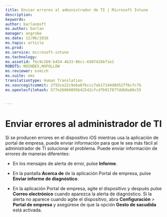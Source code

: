 ```yaml
---
title: Enviar errores al administrador de TI | Microsoft Intune
description: 
keywords: 
author: barlanmsft
ms.author: barlan
manager: angrobe
ms.date: 12/06/2016
ms.topic: article
ms.prod: 
ms.service: microsoft-intune
ms.technology: 
ms.assetid: fbc9c2b9-b454-4b33-86cc-650742bbf1e1
ROBOTS: NOINDEX,NOFOLLOW
ms.reviewer: esmich
ms.suite: ems
translationtype: Human Translation
ms.sourcegitcommit: 2f92ce22c9e6a87bccc7ab17144d0d52ff6cfc7b
ms.openlocfilehash: 577e26066095b42542cfcd7b917877ddb0a88c55


---
```



# <a name="send-errors-to-your-it-admin"></a>Enviar errores al administrador de TI

Si se producen errores en el dispositivo iOS mientras usa la aplicación de portal de empresa, puede enviar información para que le sea más fácil al administrador de TI solucionar el problema. Puede enviar información de errores de maneras diferentes:

-   En los mensajes de alerta de error, pulse **Informe**.

-   En la pantalla **Acerca de** de la aplicación Portal de empresa, pulse **Enviar informe de diagnóstico**.

-   En la aplicación Portal de empresa, agite el dispositivo y después pulse **Correo electrónico** cuando aparezca la alerta de diagnóstico. Si la alerta no aparece cuando agite el dispositivo, abra **Configuración** &gt; **Portal de empresa** y asegúrese de que la opción **Gesto de sacudida** está activada.



<!--HONumber=Dec16_HO2-->


